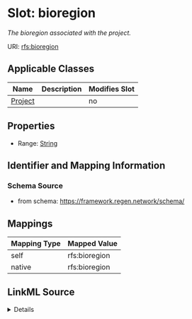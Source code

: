 

# Slot: bioregion


_The bioregion associated with the project._





URI: [rfs:bioregion](https://framework.regen.network/schema/bioregion)



<!-- no inheritance hierarchy -->





## Applicable Classes

| Name | Description | Modifies Slot |
| --- | --- | --- |
| [Project](Project.md) |  |  no  |







## Properties

* Range: [String](String.md)





## Identifier and Mapping Information







### Schema Source


* from schema: https://framework.regen.network/schema/




## Mappings

| Mapping Type | Mapped Value |
| ---  | ---  |
| self | rfs:bioregion |
| native | rfs:bioregion |




## LinkML Source

<details>
```yaml
name: bioregion
description: The bioregion associated with the project.
from_schema: https://framework.regen.network/schema/
rank: 1000
slot_uri: rfs:bioregion
alias: bioregion
domain_of:
- Project
range: string

```
</details>